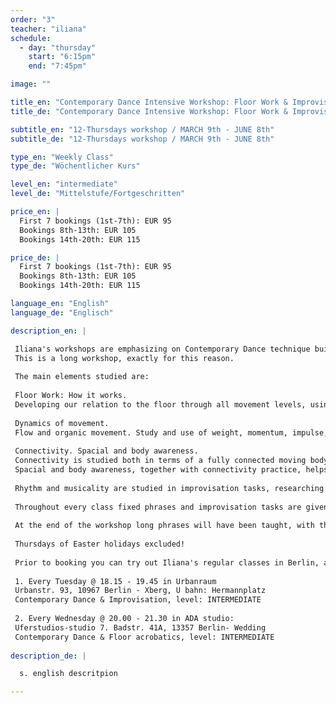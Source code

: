 ```yaml
---
order: "3"
teacher: "iliana"
schedule:
  - day: "thursday"
    start: "6:15pm"
    end: "7:45pm"

image: ""

title_en: "Contemporary Dance Intensive Workshop: Floor Work & Improvisation"
title_de: "Contemporary Dance Intensive Workshop: Floor Work & Improvisation"

subtitle_en: "12-Thursdays workshop / MARCH 9th - JUNE 8th"
subtitle_de: "12-Thursdays workshop / MARCH 9th - JUNE 8th"

type_en: "Weekly Class"
type_de: "Wöchentlicher Kurs"

level_en: "intermediate"
level_de: "Mittelstufe/Fortgeschritten"

price_en: |
  First 7 bookings (1st-7th): EUR 95   
  Bookings 8th-13th: EUR 105  
  Bookings 14th-20th: EUR 115

price_de: |
  First 7 bookings (1st-7th): EUR 95   
  Bookings 8th-13th: EUR 105  
  Bookings 14th-20th: EUR 115

language_en: "English"
language_de: "Englisch"

description_en: |

 Iliana's workshops are emphasizing on Contemporary Dance technique build-up and Improvisation. The focus is on floor work practice, the study of organic movement and on connectivity, fluidity and awareness. Technique is approached as a guide to efficiency in the movement of the human body. The internal structure of the classes is made to gradually deepen in the technique and develop through it.
 This is a long workshop, exactly for this reason.
 
 The main elements studied are:
 
 Floor Work: How it works.  
 Developing our relation to the floor through all movement levels, using multiple floor-work patterns and phrases. Using levers and clear pathways, building up a vocabulary that can be used in further understanding the mechanics of movement. From basic floor-work patterns to advanced, complicated ones, floor acrobatics, handstands, coordinations.
 
 Dynamics of movement.  
 Flow and organic movement. Study and use of weight, momentum, impulse, swing and flow of movement, developing the body's kinetic intelligence. How grounding works, how to stay connected to the floor through the study of body structure (bones and joints), of weight and use of breath. Organic movement and its impact to the body, use of own body structure in the most efficient way.
 
 Connectivity. Spacial and body awareness.  
 Connectivity is studied both in terms of a fully connected moving body and of a mover in a state of full connection with his/her environment. How the body moves in its full awareness, connecting and interacting with its environment - the other people, the space, the floor- and its own inner state at the same time.
 Spacial and body awareness, together with connectivity practice, helps to develop a unified physical and mental consciousness, thus a moving body in its full consciousness expressing itself in space and time.
 
 Rhythm and musicality are studied in improvisation tasks, researching different ways to connect to the music heard and to the inner musicality of the body. Building the awareness of choices made, listening to our inner musicality and allowing it to move us in a conscious way.
 
 Throughout every class fixed phrases and improvisation tasks are given, practicing the aforementioned elements. The material is highly physical and classes often end up on a longer phrase practice, built from the accumulation of smaller exercises, working also on physical strength, stamina and memory.
 
 At the end of the workshop long phrases will have been taught, with the possibility to be presented in public during June 2017.
 
 Thursdays of Easter holidays excluded!
 
 Prior to booking you can try out Iliana's regular classes in Berlin, after registration via email:  
 
 1. Every Tuesday @ 18.15 - 19.45 in Urbanraum    
 Urbanstr. 93, 10967 Berlin - Xberg, U bahn: Hermannplatz    
 Contemporary Dance & Improvisation, level: INTERMEDIATE  
 
 2. Every Wednesday @ 20.00 - 21.30 in ADA studio:    
 Uferstudios-studio 7. Badstr. 41A, 13357 Berlin- Wedding    
 Contemporary Dance & Floor acrobatics, level: INTERMEDIATE  
 
description_de: |

  s. english descritpion

---
```

